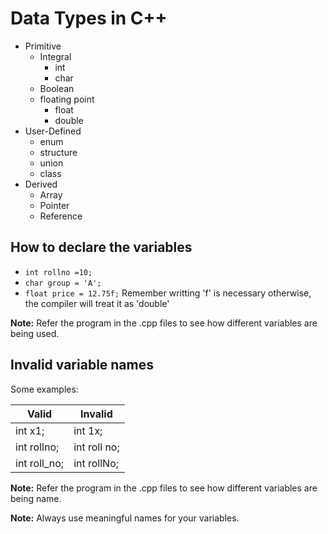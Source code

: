 # Data Types in C++

- Primitive
  - Integral
    - int
    - char
  - Boolean
  - floating point
    - float
    - double
- User-Defined
  - enum
  - structure
  - union
  - class
- Derived
  - Array
  - Pointer
  - Reference

## How to declare the variables

- `int rollno =10;`
- `char group = 'A';`
- `float price = 12.75f;` Remember writting 'f' is necessary otherwise, the compiler will treat it as 'double'

**Note:** Refer the program in the .cpp files to see how different variables are being used.

## Invalid variable names

Some examples:

| Valid        | Invalid      |
| ------------ | ------------ |
| int x1;      | int 1x;      |
| int rollno;  | int roll no; |
| int roll_no; | int rollNo;  |

**Note:** Refer the program in the .cpp files to see how different variables are being name.

**Note:** Always use meaningful names for your variables.
